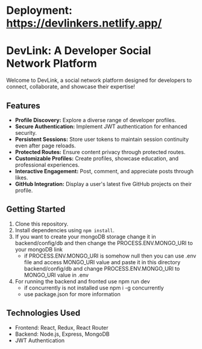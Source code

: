 # Deployment:  https://devlinkers.netlify.app/

# DevLink: A Developer Social Network Platform

Welcome to DevLink, a social network platform designed for developers to connect, collaborate, and showcase their expertise!

## Features

- **Profile Discovery:** Explore a diverse range of developer profiles.
- **Secure Authentication:** Implement JWT authentication for enhanced security.
- **Persistent Sessions:** Store user tokens to maintain session continuity even after page reloads.
- **Protected Routes:** Ensure content privacy through protected routes.
- **Customizable Profiles:** Create profiles, showcase education, and professional experiences.
- **Interactive Engagement:** Post, comment, and appreciate posts through likes.
- **GitHub Integration:** Display a user's latest five GitHub projects on their profile.

## Getting Started

1. Clone this repository.
2. Install dependencies using `npm install`.
3. If you want to create your mongoDB storage change it in backend/config/db and then change the PROCESS.ENV.MONGO_URI to your mongoDB link
    - if PROCESS.ENV.MONGO_URI is somehow null then you can use .env file and access MONGO_URI value and paste it in this directory backend/config/db and change PROCESS.ENV.MONGO_URI to MONGO_URI value in .env
4. For running the backend and fronted use npm run dev
   - if concurrently is not installed use npm i -g concurrently
   - use package.json for more information

## Technologies Used

- Frontend: React, Redux, React Router
- Backend: Node.js, Express, MongoDB
- JWT Authentication


